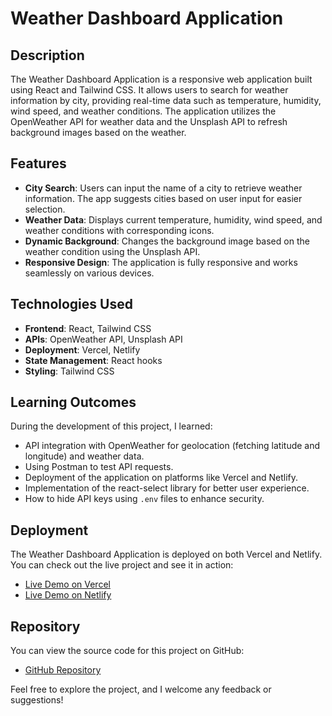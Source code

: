 # Weather Dashboard Application

## Description

The Weather Dashboard Application is a responsive web application built using React and Tailwind CSS. It allows users to search for weather information by city, providing real-time data such as temperature, humidity, wind speed, and weather conditions. The application utilizes the OpenWeather API for weather data and the Unsplash API to refresh background images based on the weather.

## Features

- **City Search**: Users can input the name of a city to retrieve weather information. The app suggests cities based on user input for easier selection.
- **Weather Data**: Displays current temperature, humidity, wind speed, and weather conditions with corresponding icons.
- **Dynamic Background**: Changes the background image based on the weather condition using the Unsplash API.
- **Responsive Design**: The application is fully responsive and works seamlessly on various devices.

## Technologies Used

- **Frontend**: React, Tailwind CSS
- **APIs**: OpenWeather API, Unsplash API
- **Deployment**: Vercel, Netlify
- **State Management**: React hooks
- **Styling**: Tailwind CSS

## Learning Outcomes

During the development of this project, I learned:

- API integration with OpenWeather for geolocation (fetching latitude and longitude) and weather data.
- Using Postman to test API requests.
- Deployment of the application on platforms like Vercel and Netlify.
- Implementation of the react-select library for better user experience.
- How to hide API keys using `.env` files to enhance security.

## Deployment

The Weather Dashboard Application is deployed on both Vercel and Netlify. You can check out the live project and see it in action:

- [Live Demo on Vercel](https://weather-app-v2-orcin.vercel.app/)
- [Live Demo on Netlify](https://weatherfinderv01.netlify.app/)

## Repository

You can view the source code for this project on GitHub:

- [GitHub Repository](https://github.com/shivuptl06/weather-app-v2/tree/master)

Feel free to explore the project, and I welcome any feedback or suggestions!
